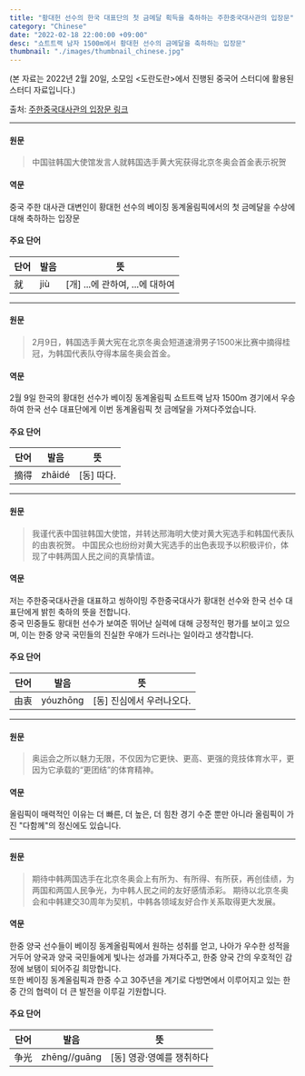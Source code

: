 ```yaml
---
title: "황대헌 선수의 한국 대표단의 첫 금메달 획득을 축하하는 주한중국대사관의 입장문"
category: "Chinese"
date: "2022-02-18 22:00:00 +09:00"
desc: "쇼트트랙 남자 1500m에서 황대헌 선수의 금메달을 축하하는 입장문"
thumbnail: "./images/thumbnail_chinese.jpg"
---
```


(본 자료는 2022년 2월 20일, 소모임 <도란도란>에서 진행된 중국어 스터디에 활용된 스터디 자료입니다.)

출처: [주한중국대사관의 입장문 링크](http://kr.china-embassy.org/sghd/202202/t20220210_10640783.htm)

---

#### 원문
> 中国驻韩国大使馆发言人就韩国选手黄大宪获得北京冬奥会首金表示祝贺

#### 역문
중국 주한 대사관 대변인이 황대헌 선수의 베이징 동계올림픽에서의 첫 금메달을 수상에 대해 축하하는 입장문

#### 주요 단어
|단어|발음|뜻|
|------|---|---|
|就|ji&ugrave;|\[개\] ...에 관하여, ...에 대하여|

---

#### 원문
> 2月9日，韩国选手黄大宪在北京冬奥会短道速滑男子1500米比赛中摘得桂冠，为韩国代表队夺得本届冬奥会首金。

#### 역문
2월 9일 한국의 황대헌 선수가 베이징 동계올림픽 쇼트트랙 남자 1500m 경기에서 우승하여 한국 선수 대표단에게 이번 동계올림픽 첫 금메달을 가져다주었습니다.

#### 주요 단어
|단어|발음|뜻|
|------|---|---|
|摘得|zhāidé|\[동\] 따다.|

---

#### 원문
> 我谨代表中国驻韩国大使馆，并转达邢海明大使对黄大宪选手和韩国代表队的由衷祝贺。
> 中国民众也纷纷对黄大宪选手的出色表现予以积极评价，体现了中韩两国人民之间的真挚情谊。

#### 역문
저는 주한중국대사관을 대표하고 씽하이밍 주한중국대사가 황대헌 선수와 한국 선수 대표단에게 밝힌 축하의 뜻을 전합니다.<br>
중국 민중들도 황대헌 선수가 보여준 뛰어난 실력에 대해 긍정적인 평가를 보이고 있으며, 이는 한중 양국 국민들의 진실한 우애가 드러나는 일이라고 생각합니다. <br>


#### 주요 단어
|단어|발음|뜻|
|---|---|---|
|由衷|yóuzhōng|\[동\] 진심에서 우러나오다.|

---

#### 원문
> 奥运会之所以魅力无限，不仅因为它更快、更高、更强的竞技体育水平，更因为它承载的“更团结”的体育精神。

#### 역문
올림픽이 매력적인 이유는 더 빠른, 더 높은, 더 힘찬 경기 수준 뿐만 아니라 올림픽이 가진 "다함께"의 정신에도 있습니다.


---

#### 원문
> 期待中韩两国选手在北京冬奥会上有所为、有所得、有所获，再创佳绩，为两国和两国人民争光，为中韩人民之间的友好感情添彩。
> 期待以北京冬奥会和中韩建交30周年为契机，中韩各领域友好合作关系取得更大发展。


#### 역문
한중 양국 선수들이 베이징 동계올림픽에서 원하는 성취를 얻고, 나아가 우수한 성적을 거두어 양국과 양국 국민들에게 빛나는 성과를 가져다주고, 한중 양국 간의 우호적인 감정에 보탬이 되어주길 희망합니다. <br>
또한 베이징 동계올림픽과 한중 수고 30주년을 계기로 다방면에서 이루어지고 있는 한중 간의 협력이 더 큰 발전을 이루길 기원합니다.


#### 주요 단어
|단어|발음|뜻|
|---|---|---|
|争光|zhēng//guāng|\[동] 영광·영예를 쟁취하다|


